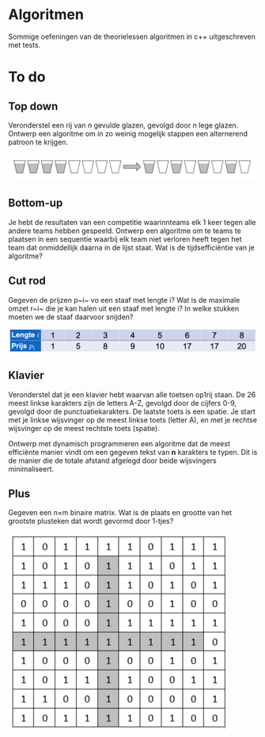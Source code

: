 # Algoritmen

Sommige oefeningen van de theorielessen algoritmen in c++ uitgeschreven met tests.



# To do



## Top down

Veronderstel een rij van *n* gevulde glazen, gevolgd door *n* lege glazen.
Ontwerp een algoritme om in zo weinig mogelijk stappen een alternerend patroon te krijgen.

![image-20220515144159937](img/image-20220515144159937.png)



## Bottom-up

Je hebt de resultaten van een competitie waarinnteams elk 1 keer tegen alle andere teams hebben gespeeld.
Ontwerp een algoritme om te teams te plaatsen in een sequentie waarbij elk team niet verloren heeft tegen het team dat onmiddellijk daarna in de lijst staat.
Wat is de tijdsefficiëntie van je algoritme?

## Cut rod

Gegeven de prijzen p~i~ vo een staaf met lengte i?
Wat is de maximale omzet r~i~ die je kan halen uit een staaf met lengte i?
In welke stukken moeten we de staaf daarvoor snijden?

![image-20220516113525509](img/image-20220516113525509.png)



## Klavier

Veronderstel dat je een klavier hebt waarvan alle toetsen op1rij staan. De 26 meest linkse karakters zijn de letters A-Z, gevolgd door de cijfers 0-9, gevolgd door de punctuatiekarakters. De laatste toets is een spatie. Je start met je linkse wijsvinger op de meest linkse toets (letter A), en met je rechtse wijsvinger op de meest rechtste toets (spatie). 

Ontwerp met dynamisch programmeren een algoritme dat de meest efficiënte manier vindt om een gegeven tekst van **n** karakters te typen. Dit is de manier die de totale afstand afgelegd door beide wijsvingers minimaliseert.



## Plus

Gegeven een n×m binaire matrix. Wat is de plaats en grootte van het grootste plusteken dat wordt gevormd door 1-tjes?

<img src="img/image-20220516155756270.png" alt="image-20220516155756270" style="zoom:50%;" />